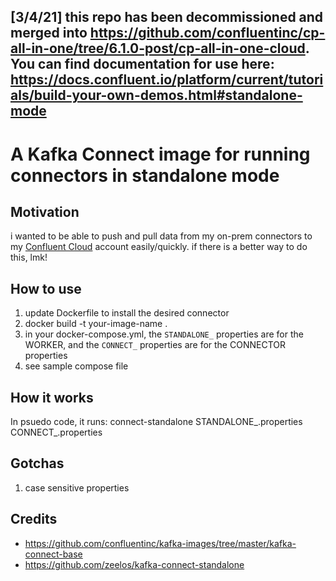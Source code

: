 ## [3/4/21] this repo has been decommissioned and merged into https://github.com/confluentinc/cp-all-in-one/tree/6.1.0-post/cp-all-in-one-cloud. You can find documentation for use here: https://docs.confluent.io/platform/current/tutorials/build-your-own-demos.html#standalone-mode

# A Kafka Connect image for running connectors in standalone mode
## Motivation
i wanted to be able to push and pull data from my on-prem connectors to my [Confluent Cloud](https://confluent.cloud/) account easily/quickly. if there is a better way to do this, lmk!
## How to use
1. update Dockerfile to install the desired connector
2. docker build -t your-image-name .
3. in your docker-compose.yml, the `STANDALONE_` properties are for the WORKER, and the `CONNECT_` properties are for the CONNECTOR properties
4. see sample compose file

## How it works
In psuedo code, it runs: 
connect-standalone STANDALONE_.properties CONNECT_.properties 

## Gotchas
1. case sensitive properties

## Credits
* https://github.com/confluentinc/kafka-images/tree/master/kafka-connect-base
* https://github.com/zeelos/kafka-connect-standalone
